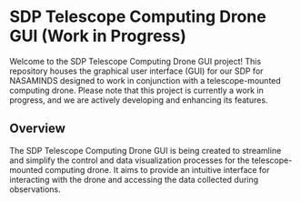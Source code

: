 # SDP Telescope Computing Drone GUI (Work in Progress)

Welcome to the SDP Telescope Computing Drone GUI project! This repository houses the graphical user interface (GUI) for our SDP for NASAMINDS designed to work in conjunction with a telescope-mounted computing drone. Please note that this project is currently a work in progress, and we are actively developing and enhancing its features.

## Overview

The SDP Telescope Computing Drone GUI is being created to streamline and simplify the control and data visualization processes for the telescope-mounted computing drone. It aims to provide an intuitive interface for interacting with the drone and accessing the data collected during observations.
